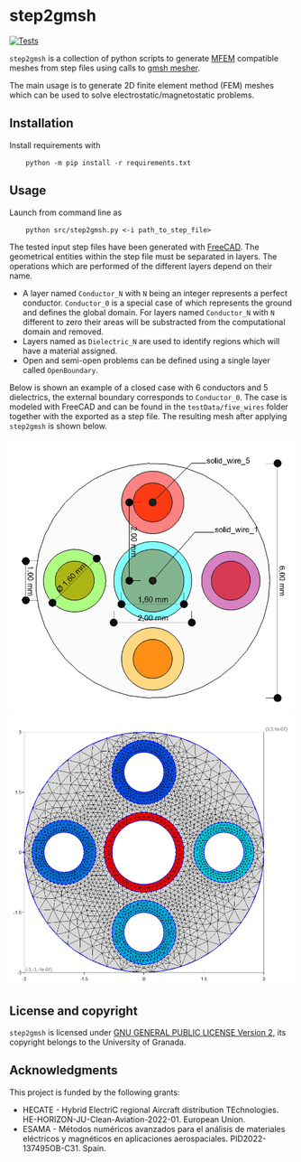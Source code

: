 # step2gmsh

[![Tests](https://github.com/lmdiazangulo/step2gmsh/actions/workflows/tests.yml/badge.svg)](https://github.com/lmdiazangulo/step2gmsh/actions/workflows/tests.yml)

`step2gmsh` is a collection of python scripts to generate [MFEM](https://mfem.org/) compatible meshes from step files using calls to [gmsh mesher](https://gmsh.info/).

The main usage is to generate 2D finite element method (FEM) meshes which can be used to solve electrostatic/magnetostatic problems.

## Installation

Install requirements with

```shell
    python -m pip install -r requirements.txt
```

## Usage

Launch from command line as

```shell
    python src/step2gmsh.py <-i path_to_step_file>
```

The tested input step files have been generated with [FreeCAD](https://www.freecad.org/). The geometrical entities within the step file must be separated in layers. The operations which are performed of the different layers depend on their name.

- A layer named `Conductor_N` with `N` being an integer represents a perfect conductor. `Conductor_0` is a special case of which represents the ground and defines the global domain. For layers named `Conductor_N` with `N` different to zero their areas will be substracted from the computational domain and removed.
- Layers named as `Dielectric_N` are used to identify regions which will have a material assigned.
- Open and semi-open problems can be defined using a single layer called `OpenBoundary`.

Below is shown an example of a closed case with 6 conductors and 5 dielectrics, the external boundary corresponds to `Conductor_0`. The case is modeled with FreeCAD and can be found in the `testData/five_wires` folder together with the exported as a step file. The resulting mesh after applying `step2gmsh` is shown below.

![Five wires example as modeled with FreeCAD](doc/fig/five_wires_freecad.png)
![Five wires example meshed with gmsh](doc/fig/five_wires_gmsh.png)

## License and copyright

``` step2gmsh ``` is licensed under [GNU GENERAL PUBLIC LICENSE Version 2](LICENSE), its copyright belongs to the University of Granada.

## Acknowledgments

This project is funded by the following grants:

- HECATE - Hybrid ElectriC regional Aircraft distribution TEchnologies. HE-HORIZON-JU-Clean-Aviation-2022-01. European Union.
- ESAMA - Métodos numéricos avanzados para el análisis de materiales eléctricos y magnéticos en aplicaciones aerospaciales. PID2022-137495OB-C31. Spain.